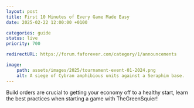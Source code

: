 ```yaml
---
layout: post
title: First 10 Minutes of Every Game Made Easy
date: 2025-02-22 12:00:00 +0100

categories: guide
status: live
priority: 700

redirectURL: https://forum.faforever.com/category/1/announcements

image:
    path: assets/images/2025/tournament-event-01-2024.png
    alt: A siege of Cybran amphibious units against a Seraphim base.
---
```


Build orders are crucial to getting your economy off to a healthy start, learn the best practices when starting a game with TheGreenSquier!

<!-- excerpt-end -->
